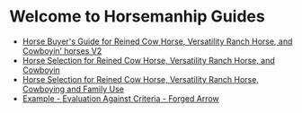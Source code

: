 
# Welcome to Horsemanhip Guides

-   [Horse Buyer's  Guide for Reined Cow Horse, Versatility Ranch Horse, and Cowboyin’ horses V2](./horse-buying-guide-v2.md)
-   [Horse Selection for Reined Cow Horse, Versatility Ranch Horse, and Cowboyin](./horse-buying-guide.md)
-   [Horse Selection for Reined Cow Horse, Versatility Ranch Horse, Cowboying and Family Use](./horse-buying-guide-family.md)
-   [Example - Evaluation Against  Criteria - Forged Arrow](./forged-arrow-eval.md)

